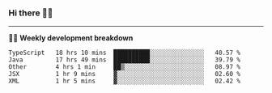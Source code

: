 ### Hi there 👋🏻

---

<!-- 📊 -->
🧑‍💻 **Weekly development breakdown**
<!--START_SECTION:waka-->
```text
TypeScript   18 hrs 10 mins  ██████████░░░░░░░░░░░░░░░   40.57 % 
Java         17 hrs 49 mins  ██████████░░░░░░░░░░░░░░░   39.79 % 
Other        4 hrs 1 min     ██▒░░░░░░░░░░░░░░░░░░░░░░   08.97 % 
JSX          1 hr 9 mins     ▓░░░░░░░░░░░░░░░░░░░░░░░░   02.60 % 
XML          1 hr 5 mins     ▓░░░░░░░░░░░░░░░░░░░░░░░░   02.42 % 
```
<!--END_SECTION:waka-->

